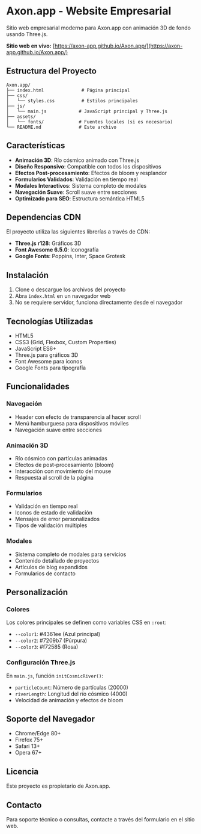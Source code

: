 # Axon.app - Website Empresarial

Sitio web empresarial moderno para Axon.app con animación 3D de fondo usando Three.js.

**Sitio web en vivo:** [https://axon-app.github.io/Axon.app/](https://axon-app.github.io/Axon.app/)

## Estructura del Proyecto

```
Axon.app/
├── index.html              # Página principal
├── css/
│   └── styles.css          # Estilos principales
├── js/
│   └── main.js            # JavaScript principal y Three.js
├── assets/
│   └── fonts/             # Fuentes locales (si es necesario)
└── README.md              # Este archivo
```

## Características

- **Animación 3D**: Río cósmico animado con Three.js
- **Diseño Responsivo**: Compatible con todos los dispositivos
- **Efectos Post-procesamiento**: Efectos de bloom y resplandor
- **Formularios Validados**: Validación en tiempo real
- **Modales Interactivos**: Sistema completo de modales
- **Navegación Suave**: Scroll suave entre secciones
- **Optimizado para SEO**: Estructura semántica HTML5

## Dependencias CDN

El proyecto utiliza las siguientes librerías a través de CDN:

- **Three.js r128**: Gráficos 3D
- **Font Awesome 6.5.0**: Iconografía
- **Google Fonts**: Poppins, Inter, Space Grotesk

## Instalación

1. Clone o descargue los archivos del proyecto
2. Abra `index.html` en un navegador web
3. No se requiere servidor, funciona directamente desde el navegador

## Tecnologías Utilizadas

- HTML5
- CSS3 (Grid, Flexbox, Custom Properties)
- JavaScript ES6+
- Three.js para gráficos 3D
- Font Awesome para iconos
- Google Fonts para tipografía

## Funcionalidades

### Navegación
- Header con efecto de transparencia al hacer scroll
- Menú hamburguesa para dispositivos móviles
- Navegación suave entre secciones

### Animación 3D
- Río cósmico con partículas animadas
- Efectos de post-procesamiento (bloom)
- Interacción con movimiento del mouse
- Respuesta al scroll de la página

### Formularios
- Validación en tiempo real
- Iconos de estado de validación
- Mensajes de error personalizados
- Tipos de validación múltiples

### Modales
- Sistema completo de modales para servicios
- Contenido detallado de proyectos
- Artículos de blog expandidos
- Formularios de contacto

## Personalización

### Colores
Los colores principales se definen como variables CSS en `:root`:
- `--color1`: #4361ee (Azul principal)
- `--color2`: #7209b7 (Púrpura)
- `--color3`: #f72585 (Rosa)

### Configuración Three.js
En `main.js`, función `initCosmicRiver()`:
- `particleCount`: Número de partículas (20000)
- `riverLength`: Longitud del río cósmico (4000)
- Velocidad de animación y efectos de bloom

## Soporte del Navegador

- Chrome/Edge 80+
- Firefox 75+
- Safari 13+
- Opera 67+

## Licencia

Este proyecto es propietario de Axon.app.

## Contacto

Para soporte técnico o consultas, contacte a través del formulario en el sitio web.
